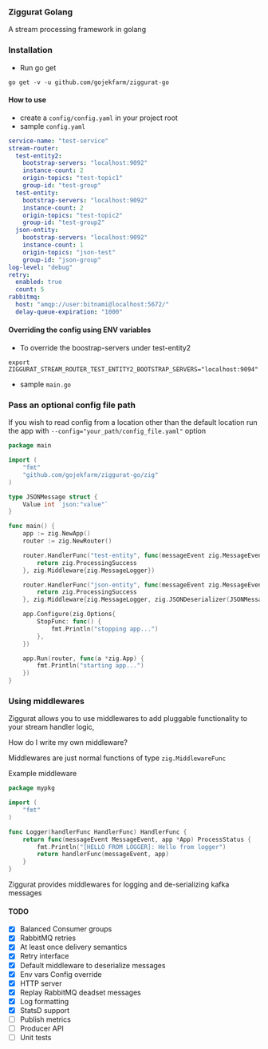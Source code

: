 ### Ziggurat Golang
A stream processing framework in golang

### Installation

- Run go get
```shell script
go get -v -u github.com/gojekfarm/ziggurat-go                                                                                                                                                       
```

#### How to use
- create a `config/config.yaml` in your project root
- sample `config.yaml`
```yaml
service-name: "test-service"
stream-router:
  test-entity2:
    bootstrap-servers: "localhost:9092"
    instance-count: 2
    origin-topics: "test-topic1"
    group-id: "test-group"
  test-entity:
    bootstrap-servers: "localhost:9092"
    instance-count: 2
    origin-topics: "test-topic2"
    group-id: "test-group2"
  json-entity:
    bootstrap-servers: "localhost:9092"
    instance-count: 1
    origin-topics: "json-test"
    group-id: "json-group"
log-level: "debug"
retry:
  enabled: true
  count: 5
rabbitmq:
  host: "amqp://user:bitnami@localhost:5672/"
  delay-queue-expiration: "1000"
```
#### Overriding the config using ENV variables
- To override the boostrap-servers under test-entity2
```shell script
export ZIGGURAT_STREAM_ROUTER_TEST_ENTITY2_BOOTSTRAP_SERVERS="localhost:9094"
```


- sample `main.go`
### Pass an optional config file path
If you wish to read config from a location other than the default location run the app with `--config="your_path/config_file.yaml"` option

```go
package main

import (
	"fmt"
	"github.com/gojekfarm/ziggurat-go/zig"
)

type JSONMessage struct {
	Value int `json:"value"`
}

func main() {
	app := zig.NewApp()
	router := zig.NewRouter()

	router.HandlerFunc("test-entity", func(messageEvent zig.MessageEvent, a *zig.App) zig.ProcessStatus {
		return zig.ProcessingSuccess
	}, zig.Middleware{zig.MessageLogger})

	router.HandlerFunc("json-entity", func(messageEvent zig.MessageEvent, app *zig.App) zig.ProcessStatus {
		return zig.ProcessingSuccess
	}, zig.Middleware{zig.MessageLogger, zig.JSONDeserializer(JSONMessage{})})

	app.Configure(zig.Options{
		StopFunc: func() {
			fmt.Println("stopping app...")
		},
	})

	app.Run(router, func(a *zig.App) {
		fmt.Println("starting app...")
	})
}

```

### Using middlewares
Ziggurat allows you to use middlewares to add pluggable functionality to your stream handler logic,

How do I write my own middleware? 

Middlewares are just normal functions of type `zig.MiddlewareFunc` 

Example middleware

```go
package mypkg

import (
	"fmt"
)

func Logger(handlerFunc HandlerFunc) HandlerFunc {
	return func(messageEvent MessageEvent, app *App) ProcessStatus {
		fmt.Println("[HELLO FROM LOGGER]: Hello from logger")
		return handlerFunc(messageEvent, app)
	}
}
```
Ziggurat provides  middlewares for logging and de-serializing kafka messages


#### TODO
- [x] Balanced Consumer groups
- [x] RabbitMQ retries
- [x] At least once delivery semantics
- [x] Retry interface
- [x] Default middleware to deserialize messages
- [x] Env vars Config override
- [x] HTTP server
- [x] Replay RabbitMQ deadset messages
- [x] Log formatting
- [x] StatsD support
- [ ] Publish metrics
- [ ] Producer API
- [ ] Unit tests
